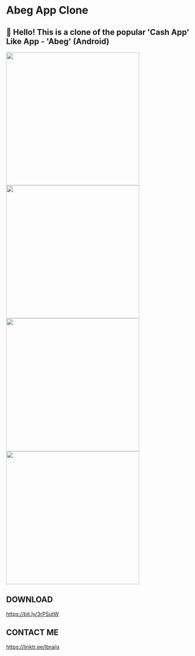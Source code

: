 # Abeg App Clone

## :wave: Hello! This is a clone of the popular 'Cash App' Like App - 'Abeg' (Android)

<p float="left">

<img src="https://user-images.githubusercontent.com/39574228/127869595-360f94f2-94df-4918-a5d3-1ad29364853e.jpg" width="360">
<img src="https://user-images.githubusercontent.com/39574228/127870011-ce351751-e1ed-4a4f-aca6-90b81952cb71.jpg" width="360">
<img src="https://user-images.githubusercontent.com/39574228/127870417-c0e26e05-0c24-49c5-90b6-d4b5d5867b28.jpg" width="360">
<img src="https://user-images.githubusercontent.com/39574228/127871526-5d720920-3def-4a31-a928-1b602d759567.jpg" width="360">

</p>

## DOWNLOAD
https://bit.ly/3rPSutW

## CONTACT ME
https://linktr.ee/Ibrajix
